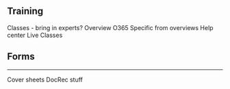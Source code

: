 ## Training
Classes - bring in experts?
	Overview O365
	Specific from overviews
	Help center
	Live Classes

## Forms

---
Cover sheets
DocRec stuff
